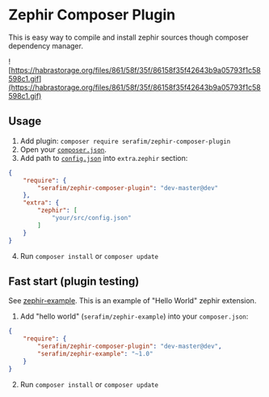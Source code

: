 # Zephir Composer Plugin

This is easy way to compile and install zephir sources though composer dependency manager.

<p align="center">

![https://habrastorage.org/files/861/58f/35f/86158f35f42643b9a05793f1c58598c1.gif](https://habrastorage.org/files/861/58f/35f/86158f35f42643b9a05793f1c58598c1.gif)

</p>

## Usage

1) Add plugin: `composer require serafim/zephir-composer-plugin`
2) Open your [`composer.json`](https://getcomposer.org/doc/01-basic-usage.md).
3) Add path to [`config.json`](https://docs.zephir-lang.com/en/latest/config.html) into `extra`.`zephir` section:
```json
{
    "require": {
        "serafim/zephir-composer-plugin": "dev-master@dev"    
    },
    "extra": {
        "zephir": [
            "your/src/config.json"            
        ]
    }
}
```
4) Run `composer install` or `composer update`

## Fast start (plugin testing)

See [zephir-example](https://github.com/SerafimArts/zephir-example). 
This is an example of "Hello World" zephir extension.

1) Add "hello world" (`serafim/zephir-example`) into your `composer.json`:
```json
{
    "require": {
        "serafim/zephir-composer-plugin": "dev-master@dev",
        "serafim/zephir-example": "~1.0"
    }
}
```
2) Run `composer install` or `composer update`

